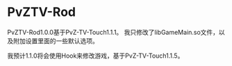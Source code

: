 # PvZTV-Rod
PvZTV-Rod1.0.0基于PvZ-TV-Touch1.1.1。
我只修改了libGameMain.so文件，以及附加设置里面的一些默认选项。

我预计1.1.0将会使用Hook来修改游戏，基于PvZ-TV-Touch1.1.5。